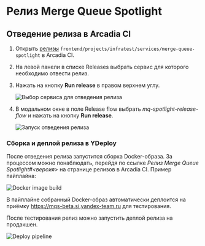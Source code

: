 # Релиз Merge Queue Spotlight

## Отведение релиза в Arcadia CI

1. Открыть [релизы][merge-queue-spotlight-releases] `frontend/projects/infratest/services/merge-queue-spotlight` в Arcadia CI.
2. На левой панели в списке Releases выбрать сервис для которого необходимо отвести релиз.
3. Нажать на кнопку **Run release** в правом верхнем углу.

   ![Выбор сервиса для отведения релиза](images/release-list.png)

4. В модальном окне в поле Release flow выбрать _mq-spotlight-release-flow_  и нажать на кнопку **Run release**.

   ![Запуск отведения релиза](images/start-release-flow.png)

[merge-queue-spotlight-releases]: https://a.yandex-team.ru/projects/mqspotlight/ci/releases/timeline?dir=frontend%2Fprojects%2Finfratest%2Fservices%2Fmerge-queue-spotlight&id=release

### Сборка и деплой релиза в YDeploy

После отведения релиза запустится сборка Docker-образа. За процессом можно понаблюдать, перейдя по ссылке _Релиз Merge Queue Spotlight#<версия>_ на странице релизов в Arcadia CI. Пример пайплайна:

![Docker image build](images/build-start.png)

В пайплайне собранный Docker-образ автоматически деплоится на приёмку https://mqs-beta.si.yandex-team.ru для тестирования.

После тестирования релиз можно запустить деплой релиза на продакшен.

![Deploy pipeline](images/deploy-service.png)
